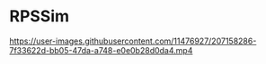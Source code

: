 # RPSSim
https://user-images.githubusercontent.com/11476927/207158286-7f33622d-bb05-47da-a748-e0e0b28d0da4.mp4
